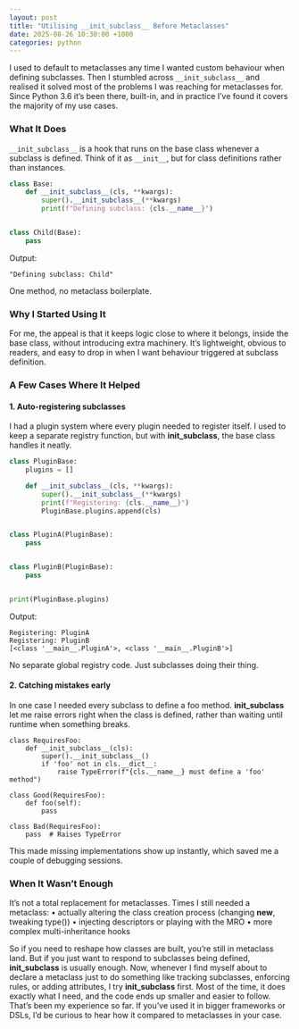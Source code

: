 ```yaml
---
layout: post
title: "Utilising __init_subclass__ Before Metaclasses"
date: 2025-08-26 10:30:00 +1000
categories: python
---
```


I used to default to metaclasses any time I wanted custom behaviour when defining subclasses. Then I stumbled across
`__init_subclass__` and realised it solved most of the problems I was reaching for metaclasses for. Since Python 3.6
it’s been there, built-in, and in practice I’ve found it covers the majority of my use cases.

### What It Does

`__init_subclass__` is a hook that runs on the base class whenever a subclass is defined. Think of it as `__init__`, but
for class definitions rather than instances.

```python
class Base:
    def __init_subclass__(cls, **kwargs):
        super().__init_subclass__(**kwargs)
        print(f"Defining subclass: {cls.__name__}")


class Child(Base):
    pass
```

Output:

```shell
"Defining subclass: Child"
```

One method, no metaclass boilerplate.

### Why I Started Using It

For me, the appeal is that it keeps logic close to where it belongs, inside the base class, without introducing extra
machinery. It’s lightweight, obvious to readers, and easy to drop in when I want behaviour triggered at subclass
definition.

### A Few Cases Where It Helped

#### 1. Auto-registering subclasses

I had a plugin system where every plugin needed to register itself. I used to keep a separate registry function, but
with __init_subclass__, the base class handles it neatly.

```python
class PluginBase:
    plugins = []

    def __init_subclass__(cls, **kwargs):
        super().__init_subclass__(**kwargs)
        print(f"Registering: {cls.__name__}")
        PluginBase.plugins.append(cls)


class PluginA(PluginBase):
    pass


class PluginB(PluginBase):
    pass


print(PluginBase.plugins)
```

Output:

```shell
Registering: PluginA
Registering: PluginB
[<class '__main__.PluginA'>, <class '__main__.PluginB'>]
```

No separate global registry code. Just subclasses doing their thing.

#### 2. Catching mistakes early

In one case I needed every subclass to define a foo method. __init_subclass__ let me raise errors right when the class
is defined, rather than waiting until runtime when something breaks.

```
class RequiresFoo:
    def __init_subclass__(cls):
        super().__init_subclass__()
        if 'foo' not in cls.__dict__:
            raise TypeError(f"{cls.__name__} must define a 'foo' method")

class Good(RequiresFoo):
    def foo(self):
        pass

class Bad(RequiresFoo):
    pass  # Raises TypeError
```

This made missing implementations show up instantly, which saved me a couple of debugging sessions.

### When It Wasn’t Enough

It’s not a total replacement for metaclasses. Times I still needed a metaclass:
• actually altering the class creation process (changing __new__, tweaking type())
• injecting descriptors or playing with the MRO
• more complex multi-inheritance hooks

So if you need to reshape how classes are built, you’re still in metaclass land. But if you just want to respond to
subclasses being defined, __init_subclass__ is usually enough. Now, whenever I find myself about to declare a metaclass
just to do something like tracking subclasses, enforcing rules, or adding attributes, I try __init_subclass__ first.
Most of the time, it does exactly what I need, and the code ends up smaller and easier to follow. That’s been my
experience so far. If you’ve used it in bigger frameworks or DSLs, I’d be curious to hear how it compared to metaclasses
in your case.
